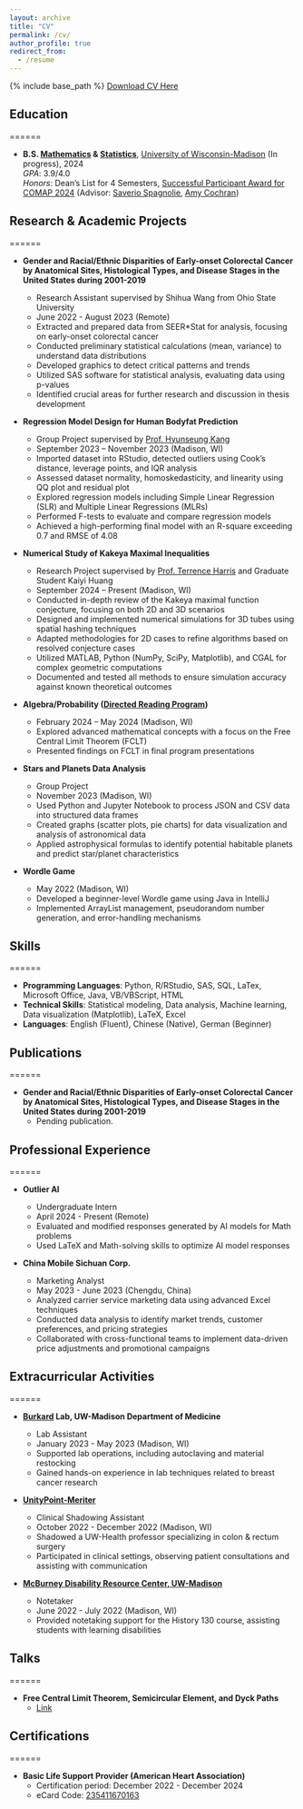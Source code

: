 ```yaml
---
layout: archive
title: "CV"
permalink: /cv/
author_profile: true
redirect_from:
  - /resume
---
```


{% include base_path %}
[Download CV Here](CV-Tianle%20Chen-9.28.24.docx)
## Education
======
* **B.S. [Mathematics](https://math.wisc.edu/) & [Statistics](https://stat.wisc.edu/)**, [University of Wisconsin-Madison](https://www.wisc.edu/) (In progress), 2024  
  *GPA*: 3.9/4.0  
  *Honors*: Dean’s List for 4 Semesters, [Successful Participant Award for COMAP 2024](https://people.math.wisc.edu/~spagnolie/COMAP/) (Advisor: [Saverio Spagnolie](https://people.math.wisc.edu/~spagnolie/), [Amy Cochran](https://sites.google.com/site/amylouisecochran/))

## Research & Academic Projects
======
* **Gender and Racial/Ethnic Disparities of Early-onset Colorectal Cancer by Anatomical Sites, Histological Types, and Disease Stages in the United States during 2001-2019**  
  * Research Assistant supervised by Shihua Wang from Ohio State University  
  * June 2022 - August 2023 (Remote)  
  * Extracted and prepared data from SEER*Stat for analysis, focusing on early-onset colorectal cancer  
  * Conducted preliminary statistical calculations (mean, variance) to understand data distributions  
  * Developed graphics to detect critical patterns and trends  
  * Utilized SAS software for statistical analysis, evaluating data using p-values  
  * Identified crucial areas for further research and discussion in thesis development  

* **Regression Model Design for Human Bodyfat Prediction**  
  * Group Project supervised by [Prof. Hyunseung Kang](https://pages.cs.wisc.edu/~hyunseung/)  
  * September 2023 – November 2023 (Madison, WI)  
  * Imported dataset into RStudio, detected outliers using Cook’s distance, leverage points, and IQR analysis  
  * Assessed dataset normality, homoskedasticity, and linearity using QQ plot and residual plot  
  * Explored regression models including Simple Linear Regression (SLR) and Multiple Linear Regressions (MLRs)  
  * Performed F-tests to evaluate and compare regression models  
  * Achieved a high-performing final model with an R-square exceeding 0.7 and RMSE of 4.08

* **Numerical Study of Kakeya Maximal Inequalities**  
  * Research Project supervised by [Prof. Terrence Harris](https://sites.google.com/view/terryljh/) and Graduate Student Kaiyi Huang  
  * September 2024 – Present (Madison, WI)  
  * Conducted in-depth review of the Kakeya maximal function conjecture, focusing on both 2D and 3D scenarios  
  * Designed and implemented numerical simulations for 3D tubes using spatial hashing techniques  
  * Adapted methodologies for 2D cases to refine algorithms based on resolved conjecture cases  
  * Utilized MATLAB, Python (NumPy, SciPy, Matplotlib), and CGAL for complex geometric computations  
  * Documented and tested all methods to ensure simulation accuracy against known theoretical outcomes  

* **Algebra/Probability ([Directed Reading Program](https://wiki.math.wisc.edu/index.php/Directed_Reading_Program))**  
  * February 2024 – May 2024 (Madison, WI)  
  * Explored advanced mathematical concepts with a focus on the Free Central Limit Theorem (FCLT)  
  * Presented findings on FCLT in final program presentations  

* **Stars and Planets Data Analysis**  
  * Group Project  
  * November 2023 (Madison, WI)  
  * Used Python and Jupyter Notebook to process JSON and CSV data into structured data frames  
  * Created graphs (scatter plots, pie charts) for data visualization and analysis of astronomical data  
  * Applied astrophysical formulas to identify potential habitable planets and predict star/planet characteristics  

* **Wordle Game**  
  * May 2022 (Madison, WI)  
  * Developed a beginner-level Wordle game using Java in IntelliJ  
  * Implemented ArrayList management, pseudorandom number generation, and error-handling mechanisms  

## Skills
======
* **Programming Languages**: Python, R/RStudio, SAS, SQL, LaTex, Microsoft Office, Java, VB/VBScript, HTML  
* **Technical Skills**: Statistical modeling, Data analysis, Machine learning, Data visualization (Matplotlib), LaTeX, Excel  
* **Languages**: English (Fluent), Chinese (Native), German (Beginner)  

## Publications
======
* **Gender and Racial/Ethnic Disparities of Early-onset Colorectal Cancer by Anatomical Sites, Histological Types, and Disease Stages in the United States during 2001-2019**
  * Pending publication.

## Professional Experience
======
* **Outlier AI**  
  * Undergraduate Intern  
  * April 2024 - Present (Remote)  
  * Evaluated and modified responses generated by AI models for Math problems  
  * Used LaTeX and Math-solving skills to optimize AI model responses  

* **China Mobile Sichuan Corp.**  
  * Marketing Analyst  
  * May 2023 - June 2023 (Chengdu, China)  
  * Analyzed carrier service marketing data using advanced Excel techniques  
  * Conducted data analysis to identify market trends, customer preferences, and pricing strategies  
  * Collaborated with cross-functional teams to implement data-driven price adjustments and promotional campaigns  

## Extracurricular Activities
======
* **[Burkard](https://www.medicine.wisc.edu/directory/burkard_mark) Lab, UW-Madison Department of Medicine**  
  * Lab Assistant  
  * January 2023 - May 2023 (Madison, WI)  
  * Supported lab operations, including autoclaving and material restocking  
  * Gained hands-on experience in lab techniques related to breast cancer research  

* **[UnityPoint-Meriter](https://www.unitypoint.org/locations/unitypoint-health---meriter-hospital)**  
  * Clinical Shadowing Assistant  
  * October 2022 - December 2022 (Madison, WI)  
  * Shadowed a UW-Health professor specializing in colon & rectum surgery  
  * Participated in clinical settings, observing patient consultations and assisting with communication  

* **[McBurney Disability Resource Center, UW-Madison](https://mcburney.wisc.edu/)**  
  * Notetaker  
  * June 2022 - July 2022 (Madison, WI)  
  * Provided notetaking support for the History 130 course, assisting students with learning disabilities  

## Talks
======
* **Free Central Limit Theorem, Semicircular Element, and Dyck Paths**
  * [Link](https://wiki.math.wisc.edu/index.php/Directed_Reading_Program_Spring_2024)

## Certifications
======
* **Basic Life Support Provider (American Heart Association)**  
  * Certification period: December 2022 - December 2024  
  * eCard Code: [235411670163](https://ecards.heart.org/student/eCards?cid=76D42F85-A3E3-4240-856F-2C5AACA516F5)
